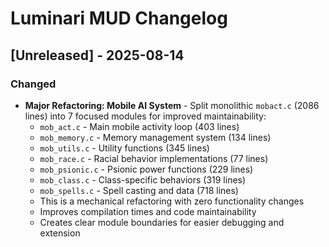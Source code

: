 # Luminari MUD Changelog

## [Unreleased] - 2025-08-14

### Changed
- **Major Refactoring: Mobile AI System** - Split monolithic `mobact.c` (2086 lines) into 7 focused modules for improved maintainability:
  - `mob_act.c` - Main mobile activity loop (403 lines)
  - `mob_memory.c` - Memory management system (134 lines)
  - `mob_utils.c` - Utility functions (345 lines)
  - `mob_race.c` - Racial behavior implementations (77 lines)
  - `mob_psionic.c` - Psionic power functions (229 lines)
  - `mob_class.c` - Class-specific behaviors (319 lines)
  - `mob_spells.c` - Spell casting and data (718 lines)
  - This is a mechanical refactoring with zero functionality changes
  - Improves compilation times and code maintainability
  - Creates clear module boundaries for easier debugging and extension
